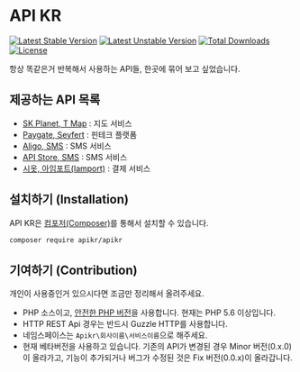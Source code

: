 API KR
======

[![Latest Stable Version](https://poser.pugx.org/apikr/apikr/v/stable.svg)](https://packagist.org/packages/apikr/apikr)
[![Latest Unstable Version](https://poser.pugx.org/apikr/apikr/v/unstable.svg)](https://packagist.org/packages/apikr/apikr)
[![Total Downloads](https://poser.pugx.org/apikr/apikr/downloads.svg)](https://packagist.org/packages/apikr/apikr)
[![License](https://poser.pugx.org/apikr/apikr/license.svg)](https://packagist.org/packages/apikr/apikr)

항상 똑같은거 반복해서 사용하는 API들, 한곳에 묶어 보고 싶었습니다.

## 제공하는 API 목록

- [SK Planet, T Map](src/SKPlanet/TMap/) : 지도 서비스
- [Paygate, Seyfert](src/Paygate/Seyfert/) : 핀테크 플랫폼
- [Aligo, SMS](src/Aligo/Sms) : SMS 서비스
- [API Store, SMS](src/ApiStore/Sms) : SMS 서비스
- [시옷, 아임포트(Iamport)](src/Siot/Iamport) : 결제 서비스

## 설치하기 (Installation)

API KR은 [컴포저(Composer)](https://getcomposer.org/)를 통해서 설치할 수 있습니다.

```sh
composer require apikr/apikr
```

## 기여하기 (Contribution)

개인이 사용중인거 있으시다면 조금만 정리해서 올려주세요.

 - PHP 소스이고, [안전한 PHP 버전](https://en.wikipedia.org/wiki/PHP)을 사용합니다. 현재는 PHP 5.6 이상입니다. 
 - HTTP REST Api 경우는 반드시 Guzzle HTTP를 사용합니다.
 - 네임스페이스는 `Apikr\회사이름\서비스이름`으로 해주세요.
 - 현재 베타버전을 사용하고 있습니다. 기존의 API가 변경된 경우 Minor 버전(0.x.0)이 올라가고,
   기능이 추가되거나 버그가 수정된 것은 Fix 버전(0.0.x)이 올라갑니다.
